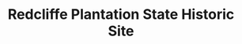 ---
layout: repo
title: "Redcliffe Plantation State Historic Site"
id: 1882
permalink: repos/1882/
---
